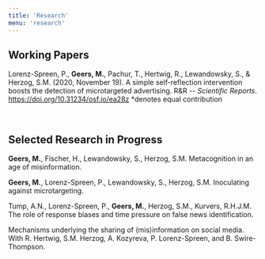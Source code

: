 ```yaml
---
title: 'Research'
menu: 'research'
---
```



## Working Papers

Lorenz-Spreen, P., **Geers, M.**, Pachur, T., Hertwig, R., Lewandowsky, S., & Herzog, S.M. (2020, November 19). A simple self-reflection intervention boosts the detection of microtargeted advertising. R&R -- _Scientific Reports_. https://doi.org/10.31234/osf.io/ea28z *denotes equal contribution

<br>

## Selected Research in Progress

**Geers, M.**, Fischer, H., Lewandowsky, S., Herzog, S.M. Metacognition in an age of misinformation.

**Geers, M.**, Lorenz-Spreen, P., Lewandowsky, S., Herzog, S.M. Inoculating against microtargeting.

Tump, A.N., Lorenz-Spreen, P., **Geers, M.**, Herzog, S.M., Kurvers, R.H.J.M. The role of response biases and time pressure on false news identification.

Mechanisms underlying the sharing of (mis)information on social media. With R. Hertwig, S.M. Herzog, A. Kozyreva, P. Lorenz-Spreen, and B. Swire-Thompson.

